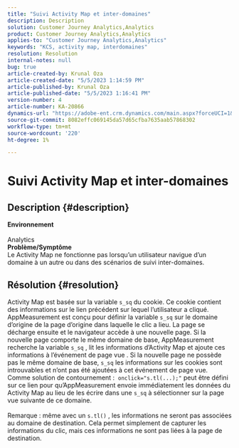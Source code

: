 ```yaml
---
title: "Suivi Activity Map et inter-domaines"
description: Description
solution: Customer Journey Analytics,Analytics
product: Customer Journey Analytics,Analytics
applies-to: "Customer Journey Analytics,Analytics"
keywords: "KCS, activity map, interdomaines"
resolution: Resolution
internal-notes: null
bug: true
article-created-by: Krunal Oza
article-created-date: "5/5/2023 1:14:59 PM"
article-published-by: Krunal Oza
article-published-date: "5/5/2023 1:16:41 PM"
version-number: 4
article-number: KA-20866
dynamics-url: "https://adobe-ent.crm.dynamics.com/main.aspx?forceUCI=1&pagetype=entityrecord&etn=knowledgearticle&id=e23696d5-46eb-ed11-a7c6-6045bd006b25"
source-git-commit: 8082effc069145da57d65cfba7635aab57868302
workflow-type: tm+mt
source-wordcount: '220'
ht-degree: 1%

---
```


# Suivi Activity Map et inter-domaines

## Description {#description}

<b>Environnement</b><br><br>Analytics<br><b>Problème/Symptôme</b><br>Le Activity Map ne fonctionne pas lorsqu’un utilisateur navigue d’un domaine à un autre ou dans des scénarios de suivi inter-domaines.<br>

## Résolution {#resolution}

Activity Map est basée sur la variable `s_sq` du cookie. Ce cookie contient des informations sur le lien précédent sur lequel l’utilisateur a cliqué.<br>AppMeasurement est conçu pour définir la variable `s_sq` sur le domaine d’origine de la page d’origine dans laquelle le clic a lieu. La page se décharge ensuite et le navigateur accède à une nouvelle page. Si la nouvelle page comporte le même domaine de base, AppMeasurement recherche la variable `s_sq` , lit les informations d’Activity Map et ajoute ces informations à l’événement de page vue . Si la nouvelle page ne possède pas le même domaine de base, `s_sq` les informations sur les cookies sont introuvables et n’ont pas été ajoutées à cet événement de page vue.<br>Comme solution de contournement :  `onclick="s.tl(...);"` peut être défini sur ce lien pour qu’AppMeasurement envoie immédiatement les données du Activity Map au lieu de les écrire dans une `s_sq` à sélectionner sur la page vue suivante de ce domaine.<br> <br>Remarque : même avec un `s.tl()` , les informations ne seront pas associées au domaine de destination. Cela permet simplement de capturer les informations du clic, mais ces informations ne sont pas liées à la page de destination.<br>



